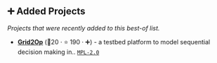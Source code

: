 ## ➕ Added Projects

_Projects that were recently added to this best-of list._

- <b><a href="https://l2rpn.chalearn.org/">Grid2Op</a></b> (🥇20 ·  ⭐ 190 · ➕) - a testbed platform to model sequential decision making in.. <code><a href="http://bit.ly/3postzC">MPL-2.0</a></code> <code><img src="https://www.python.org/static/favicon.ico" style="display:inline;" width="13" height="13"></code>

